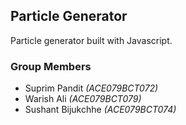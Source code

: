 ## Particle Generator

Particle generator built with Javascript.



### Group Members

- Suprim Pandit *(ACE079BCT072)*
- Warish Ali *(ACE079BCT079)*
- Sushant Bijukchhe *(ACE079BCT074)*
